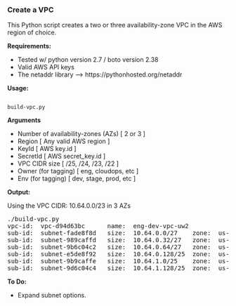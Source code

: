 ### Create a VPC

<p>
This Python script creates a two or three availability-zone VPC in the AWS region of choice.

<b>Requirements:</b>
<ul>
 <li> Tested w/ python version 2.7 / boto version 2.38
 <li> Valid AWS API keys
 <li> The netaddr library --> https://pythonhosted.org/netaddr
</ul>

<b>Usage:</b>
<p>
<code>
build-vpc.py
</code>

<b>Arguments</b>
<ul>
 <li> Number of availability-zones (AZs) [ 2 or 3 ]
 <li> Region [ Any valid AWS region ]
 <li> KeyId [ AWS key.id ]
 <li> SecretId [ AWS secret_key.id ]
 <li> VPC CIDR size [ /25, /24, /23, /22 ]
 <li> Owner (for tagging) [ eng, cloudops, etc ]
 <li> Env (for tagging) [ dev, stage, prod, etc ]
</ul>

<b>Output:</b>
<p>
Using the VPC CIDR: 10.64.0.0/23 in 3 AZs
<br>
<pre>
./build-vpc.py
vpc-id:  vpc-d94d63bc      name:  eng-dev-vpc-uw2
sub-id:  subnet-fade8f8d   size:  10.64.0.0/27    zone:  us-west-2a
sub-id:  subnet-989caffd   size:  10.64.0.32/27   zone:  us-west-2b
sub-id:  subnet-9b6c04c2   size:  10.64.0.64/27   zone:  us-west-2c
sub-id:  subnet-e5de8f92   size:  10.64.0.128/25  zone:  us-west-2a
sub-id:  subnet-9b9caffe   size:  10.64.1.0/25    zone:  us-west-2b
sub-id:  subnet-9d6c04c4   size:  10.64.1.128/25  zone:  us-west-2c
</pre>

<b>To Do:</b>
<ul>
 <li> Expand subnet options.
</ul>
